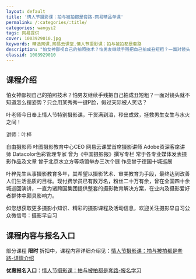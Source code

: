 ```yaml
---
layout: default
title: '情人节摄影课：拍与被拍都是套路-网易精品单课'
permalink: /:categories/:title/
categories: wangyi2
tags: 网易提供
cover: 1003929010.jpg
keywords: 精选网课,网易云课堂,情人节摄影课：拍与被拍都是套路
description: "怕女神鄙视自己的拍照技术？怕男友继续手残把自己拍成丑短粗？一面对镜头就不知道怎么摆姿势？只会用某秀秀一键P脸，假过天际被人笑话？叶老师今日奉上情人节特别摄影课，干货满到溢，秒出成效，拯救男生"
classid: 1003929010
---
```


## 课程介绍

怕女神鄙视自己的拍照技术？怕男友继续手残把自己拍成丑短粗？一面对镜头就不知道怎么摆姿势？只会用某秀秀一键P脸，假过天际被人笑话？

叶老师今日奉上情人节特别摄影课，干货满到溢，秒出成效，拯救男生女生与水火之间！

讲师：叶梓

自由摄影师
咔图摄影教育中心CEO
网易云课堂首席摄影讲师
Adobe资深客席讲师
Datacolor色彩管理专家
曾为《中国摄影报》撰写专栏
常于各专业媒体发表摄影作品及文章
曾于北京水立方等场馆举办三次个展
作品曾于德国十城巡展

叶梓先生从事摄影教育多年，其希望以摄影艺术、审美教育为手段，最终达到改善人们生活品质的目标。现付费学员已有数万名，粉丝二十万有余，曾在全国四十余城巡回演讲，一直为诸跨国集团提供整套的摄影教育解决方案，在业内及摄影爱好者群体中颇具影响力。

如您想获取更多摄影小知识、精彩的摄影课程及活动信息，欢迎关注摄影早自习公众微信号：摄影早自习

## 课程内容与报名入口

部分课程 **限时** 折扣中，课程内容详细介绍见：[情人节摄影课：拍与被拍都是套路-详情介绍](https://study.163.com/course/introduction/1003929010.htm?share=1&shareId=1025206652&utm_campaign=share&utm_medium=iphoneShare&utm_source=&utm_u=1025206652)

**优惠报名入口**：[情人节摄影课：拍与被拍都是套路-报名学习](https://study.163.com/course/introduction/1003929010.htm?share=1&shareId=1025206652&utm_campaign=share&utm_medium=iphoneShare&utm_source=&utm_u=1025206652)

